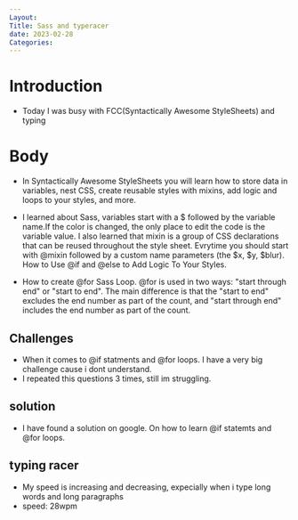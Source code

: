 ```yaml
---
Layout:
Title: Sass and typeracer 
date: 2023-02-28
Categories:
---
```

# Introduction
- Today I was busy with  FCC(Syntactically Awesome StyleSheets) and typing 

# Body
-  In Syntactically Awesome StyleSheets you will learn how to store data in variables, nest CSS, create reusable styles with mixins, add logic and loops to your styles, and more.

-  I learned about Sass, variables start with a $ followed by the variable name.If the color is changed, the only place to edit the code is the variable value. I also learned that  mixin is a group of CSS declarations that can be reused throughout the style sheet. Evrytime you should start with @mixin followed by a custom name parameters (the $x, $y, $blur). How to Use @if and @else to Add Logic To Your Styles.

- How to create @for Sass Loop. @for is used in two ways: "start through end" or "start to end". The main difference is that the "start to end" excludes the end number as part of the count, and "start through end" includes the end number as part of the count.

## Challenges
 - When it comes to @if statments and @for loops. I have a  very big challenge cause i dont understand.
- I repeated this questions 3 times, still im struggling.

## solution
- I have found  a solution on google. On how to learn @if statemts and @for loops.

## typing racer 
- My speed is increasing and decreasing, expecially when i type long words and long paragraphs
- speed: 28wpm



